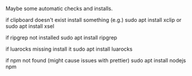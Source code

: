 Maybe some automatic checks and installs.

if clipboard doesn't exist install something 
(e.g.)
sudo apt install xclip or sudo apt install xsel

if ripgrep not installed
sudo apt install ripgrep

if luarocks missing install it 
sudo apt install luarocks

if npm not found (might cause issues with prettier)
sudo apt install nodejs npm
